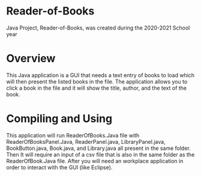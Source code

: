 # Reader-of-Books
Java Project, Reader-of-Books, was created during the 2020-2021 School year

# Overview
This Java application is a GUI that needs a text entry of books to load which will then
present the listed books in the file.  The application allows you to click a book in the file
and it will show the title, author, and the text of the book.

# Compiling and Using
This application will run ReaderOfBooks.Java file with ReaderOfBooksPanel.Java, 
ReaderPanel.java, LibraryPanel.java, BookButton.java, Book.java, and Library.java
all present in the same folder.  Then It will require an input of a csv file 
that is also in the same folder as the ReaderOfBook.Java file. After you will need
an workplace application in order to interact with the GUI (like Eclipse). 
